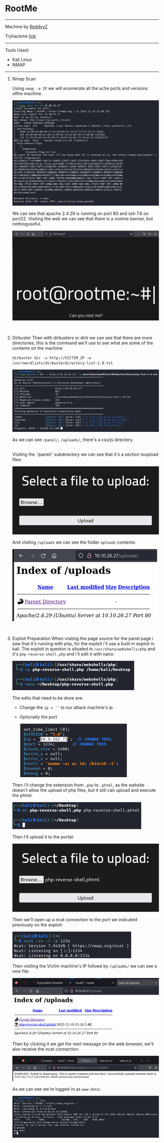 # RootMe

---

Machine by [ReddyyZ](https://tryhackme.com/p/ReddyyZ)

Tryhackme [link](https://tryhackme.com/room/rrootme)

---

Tools Used:

- Kali Linux
- NMAP

---

1.  Nmap Scan

    Using `nmap -a IP` we will enumerate all the actie ports and versions ofthe machine.

    ![](img/rootme1.png)

    We can see that apache 2.4.29 is running on port 80 and ssh 7.6 on port22.
    Visiting the web we can see that there is a rootme banner, but nothinguseful.

    ![](img/rootme2.png)

    <br>

2.  Dirbuster
    Then with dirbusters or dirb we can see that there are more directories, this is the command we'll use to see what are some of the contents on the machine:

    `dirbuster dir -u http://VICTIM_IP -w /usr/wordlists/dirbusterdirectory-list-1.0.txt`

    ![](img/rootme3.png)

    As we can see `/panel/`, `/uploads/`, there's a css/js directory.

    <br>
    Visiting the `/panel/` subdirectory we can see that it's a section toupload files:

    ![](img/rootme4.png)

    And visiting `/uploads` we can see the folder `uploads` contents:

    ![](img/rootme5.png)

    <br>

3.  Exploit Preparation
    When visiting the page source for the panel page i saw that it's running with php, for the exploit i'll use a built-in exploit in kali.
    The exploit in queston is situated in `/usr/share/webshells/php` and it's `php-reverse-shell.php` and i'll edit it with nano:

    ![](img/rootme6.png)

    The edits that need to be done are:

    - Change the `ip = ''` to our attack machine's ip
    - Optionally the port

        ![](img/rootme7.png)

    Then i'll change the extension from `.php` to `.phtml`, as the website doesn't allow the upload of php files, but it still can upload and execute the phtml.

    ![](img/rootme8.png)

    Then I'll upload it to the portal:

    ![](img/rootme9.png)

    Then we'll open up a ncat connection to the port we indicated previously on the exploit:

    ![](img/rootme10.png)

    Then visiting the Victim machine's IP followe by `/uploads/` we can see a new file:

    ![](img/rootme11.png)

    Then by clicking it we get the next message on the web browser, we'll also receive the ncat connection:

    ![](img/rootme12.png)

    As we can see we're logged-in as `www-data`:

    ![](img/rootme13.png)
